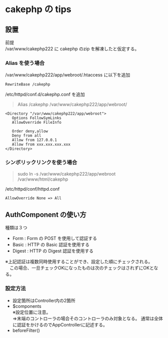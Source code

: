 # cakephp の tips

## 設置
前提  
/var/www/cakephp222 に cakephp のzip を解凍したと仮定する。  


### Alias を使う場合  

/var/www/cakephp222/app/webroot/.htaccess に以下を追加  

```
RewriteBase /cakephp  
```

/etc/httpd/conf.d/cakephp.conf を追加  
> Alias /cakephp /var/www/cakephp222/app/webroot/  

```
<Directory "/var/www/cakephp222/app/webroot">  
   Options FollowSymLinks  
   AllowOverride FileInfo  

   Order deny,allow  
   Deny from all  
   Allow from 127.0.0.1  
   Allow from xxx.xxx.xxx.xxx  
</Directory>  
```

### シンボリックリンクを使う場合  
> sudo ln -s /var/www/cakephp222/app/webroot /var/www/html/cakephp  

/etc/httpd/conf/httpd.conf  

```
AllowOverride None => All  
```

## AuthComponent の使い方

種類は３つ
- Form   : Form の POST を使用して認証する
- Basic  : HTTP の Basic 認証を使用する
- Digest : HTTP の Digest 認証を使用する

※上記認証は複数同時使用することができ、設定した順にチェックされる。  
　この場合、一旦チェックOKになったものは次のチェックはされずにOKとなる。  

### 設定方法
- 設定箇所はController内の2箇所
- $components  
※設定位置に注意。  
=>末端のコントローラの場合そのコントローラのみ対象となる。
通常は全体に認証をかけるのでAppControllerに記述する。  
- beforeFilter()  

















